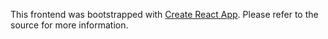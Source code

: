 This frontend was bootstrapped with [Create React App](https://github.com/facebook/create-react-app). Please refer to the source for more information.
